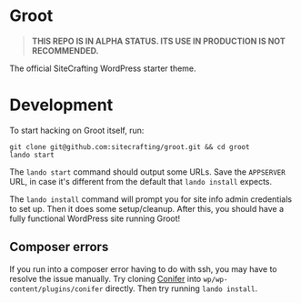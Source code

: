 # Groot

> **THIS REPO IS IN ALPHA STATUS. ITS USE IN PRODUCTION IS NOT RECOMMENDED.**

The official SiteCrafting WordPress starter theme.

# Development

To start hacking on Groot itself, run:

```
git clone git@github.com:sitecrafting/groot.git && cd groot
lando start
```

The `lando start` command should output some URLs. Save the `APPSERVER` URL,
in case it's different from the default that `lando install` expects.

The `lando install` command will prompt you for site info admin credentials to
set up. Then it does some setup/cleanup. After this, you should have a fully
functional WordPress site running Groot!

## Composer errors

If you run into a composer error having to do with ssh, you may have to resolve
the issue manually. Try cloning [Conifer](https://bitbucket.org/sitecrafting/conifer)
into `wp/wp-content/plugins/conifer` directly. Then try running `lando install`.

